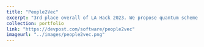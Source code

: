 ```yaml
---
title: "People2Vec"
excerpt: "3rd place overall of LA Hack 2023. We propose quantum scheme that reduces the compute time to solve the proof of work algorithm."
collection: portfolio
link: "https://devpost.com/software/people2vec"
imageurl: "../images/people2vec.png"
---
```

